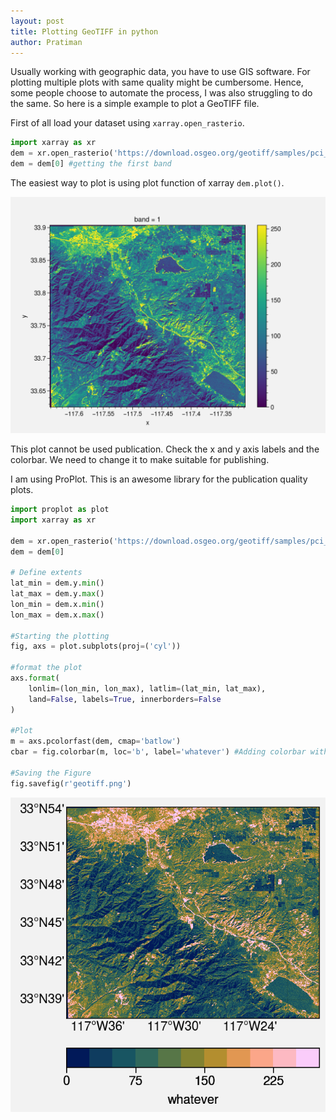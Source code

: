 ```yaml
---
layout: post
title: Plotting GeoTIFF in python
author: Pratiman
---
```

Usually working with geographic data, you have to use GIS software. For plotting multiple plots with same quality might be cumbersome. Hence, some people choose to automate the process, I was also struggling to do the same. So here is a simple example to plot a GeoTIFF file.

First of all load your dataset using ```xarray.open_rasterio```.

```python
import xarray as xr
dem = xr.open_rasterio('https://download.osgeo.org/geotiff/samples/pci_eg/latlong.tif')
dem = dem[0] #getting the first band
```

The easiest way to plot is using plot function of xarray ```dem.plot()```.

![Dem Plot](/uploads/2020/06/30/Fig1.png)

This plot cannot be used publication. Check the x and y axis labels and the colorbar. We need to change it to make suitable for publishing.

I am using ProPlot. This is an awesome library for the publication quality plots.

```python
import proplot as plot
import xarray as xr

dem = xr.open_rasterio('https://download.osgeo.org/geotiff/samples/pci_eg/latlong.tif')
dem = dem[0]

# Define extents
lat_min = dem.y.min()
lat_max = dem.y.max()
lon_min = dem.x.min()
lon_max = dem.x.max()

#Starting the plotting
fig, axs = plot.subplots(proj=('cyl'))

#format the plot
axs.format(
    lonlim=(lon_min, lon_max), latlim=(lat_min, lat_max),
    land=False, labels=True, innerborders=False
)

#Plot
m = axs.pcolorfast(dem, cmap='batlow')
cbar = fig.colorbar(m, loc='b', label='whatever') #Adding colorbar with label

#Saving the Figure
fig.savefig(r'geotiff.png')  
```

![{Pro Plot](/uploads/2020/06/30/Fig2.png)